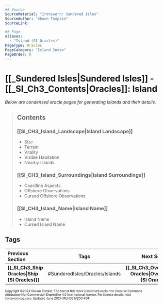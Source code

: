 ```yaml
---
## Source
SourceMaterial: "Ironsworn: Sundered Isles"
SourceAuthor: "Shawn Tompkin"
SourceLink: 

## Page
aliases: 
  - "Island (SI Oracles)"
PageType: Oracles
PageCategory: "Island Index"
PageOrder: 0
---
```

# [[_Sundered Isles|Sundered Isles]] - [[_SI_Ch3_Contents|Oracles]]: Island
_Below are condensed oracle pages for generating Islands and their details._

> ## Contents
> ### [[SI_CH3_Island_Landscape|Island Landscape]]
> - Size
> - Terrain
> - Vitality
> - Visible Habitation
> - Nearby Islands
>   
> ### [[SI_CH3_Island_Surroundings|Island Surroundings]]
>   - Coastline Aspects
>   - Offshore Observations
>   - Cursed Offshore Observations
> 
> ### [[SI_CH3_Island_Name|Island Name]]
>    - Island Name
>    - Cursed Island Name

## Tags

| Previous Section | Tags | Next Section |
| :--- | :---: | ---: |
| **[[_SI_Ch3_Ship Oracles\|Ship (SI Oracles)]]** | #SunderedIsles/Oracles/Islands | **[[_SI_Ch3_Overland Oracles\|Overland (SI Oracles)]]** |

<font size=-2>Copyright ©2024 Shawn Tomkin. The text of this work is licensed under the Creative Commons Attribution-NonCommercial-ShareAlike 4.0 International license. For license details, visit ironswornrpg.com. Updated June 2024 MUH051V200-PDF</font>